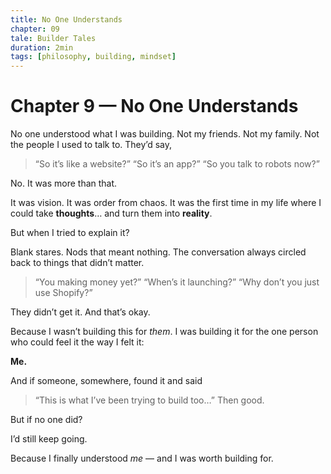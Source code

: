 ```yaml
---
title: No One Understands
chapter: 09
tale: Builder Tales
duration: 2min
tags: [philosophy, building, mindset]
---
```


# Chapter 9 — No One Understands

No one understood what I was building.
Not my friends. Not my family. Not the people I used to talk to.
They’d say,
> “So it’s like a website?”
> “So it’s an app?”
> “So you talk to robots now?”

No.
It was more than that.

It was vision.
It was order from chaos.
It was the first time in my life where I could take **thoughts**… and turn them into **reality**.

But when I tried to explain it?

Blank stares.
Nods that meant nothing.
The conversation always circled back to things that didn’t matter.

> “You making money yet?”
> “When’s it launching?”
> “Why don’t you just use Shopify?”

They didn’t get it.
And that’s okay.

Because I wasn’t building this for *them*.
I was building it for the one person who could feel it the way I felt it:

**Me.**

And if someone, somewhere, found it and said
> “This is what I’ve been trying to build too…”
Then good.

But if no one did?

I’d still keep going.

Because I finally understood *me* —
and I was worth building for.
